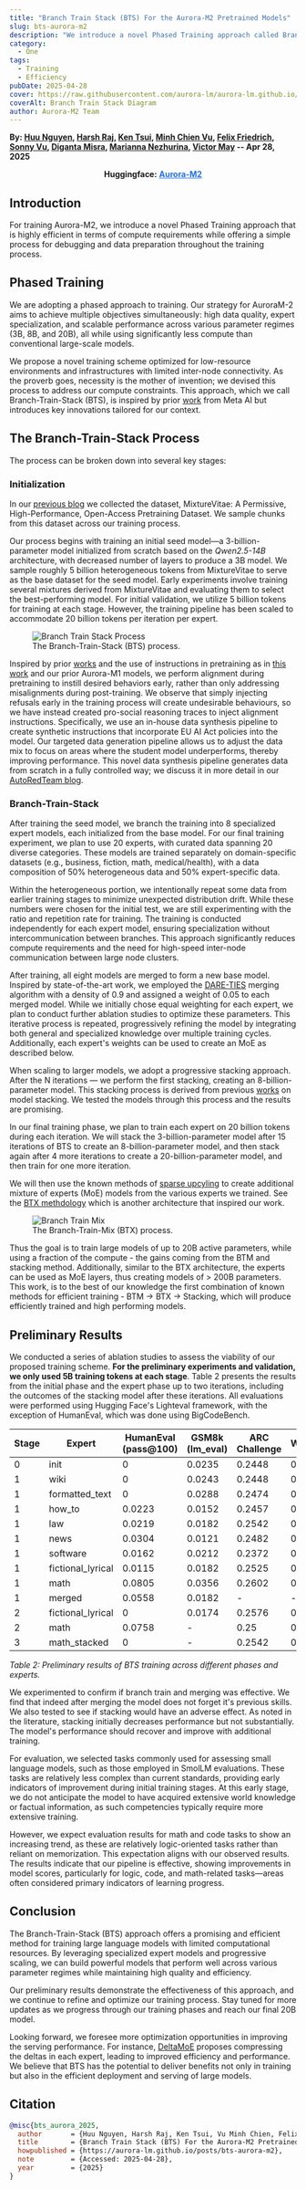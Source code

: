 ```yaml
---
title: "Branch Train Stack (BTS) For the Aurora-M2 Pretrained Models"
slug: bts-aurora-m2
description: "We introduce a novel Phased Training approach called Branch-Train-Stack that is highly efficient in terms of compute requirements while offering a simple process for debugging and data preparation."
category:
  - One
tags:
  - Training
  - Efficiency
pubDate: 2025-04-28
cover: https://raw.githubusercontent.com/aurora-lm/aurora-lm.github.io/main/assets/images/bts/bts-logo.png
coverAlt: Branch Train Stack Diagram
author: Aurora-M2 Team
---
```

**By: [Huu Nguyen](https://www.linkedin.com/in/huu-ai-machine-learning/), [Harsh Raj](hraj172.github.io), [Ken Tsui](https://www.linkedin.com/in/ken-tsui-06889b29/?originalSubdomain=uk), [Minh Chien Vu](https://scholar.google.com/citations?user=wcbZoCgAAAAJ&hl=en), [Felix Friedrich](https://www.ml.informatik.tu-darmstadt.de/people/ffriedrich/index.html), [Sonny Vu](https://scholar.google.com/citations?user=kFY-kEUAAAAJ&hl=en), [Diganta Misra](https://digantamisra98.github.io/), [Marianna Nezhurina](https://scholar.google.ru/citations?user=2KPv4VYAAAAJ&hl=en), [Victor May](https://mrcabbage972.github.io/) -- Apr 28, 2025**

<div align="center">

<strong>Huggingface:</strong> <a href="https://huggingface.co/ontocord" style="color: #1f6feb;" target="_blank"><strong>Aurora-M2</strong></a>

</div>

## Introduction

For training Aurora-M2, we introduce a novel Phased Training approach that is highly efficient in terms of compute requirements while offering a simple process for debugging and data preparation throughout the training process.

## Phased Training

We are adopting a phased approach to training. Our strategy for AuroraM-2 aims to achieve multiple objectives simultaneously: high data quality, expert specialization, and scalable performance across various parameter regimes (3B, 8B, and 20B), all while using significantly less compute than conventional large-scale models.​

We propose a novel training scheme optimized for low-resource environments and infrastructures with limited inter-node connectivity. As the proverb goes, necessity is the mother of invention; we devised this process to address our compute constraints. This approach, which we call Branch-Train-Stack (BTS), is inspired by prior [work](https://arxiv.org/abs/2208.03306) from Meta AI but introduces key innovations tailored for our context.

## The Branch-Train-Stack Process

The process can be broken down into several key stages:

### Initialization

In our [previous blog](https://aurora-lm.github.io/posts/mixturevitae) we collected the dataset, MixtureVitae: A Permissive, High-Performance, Open-Access Pretraining Dataset. We sample chunks from this dataset across our training process.

Our process begins with training an initial seed model—a 3-billion-parameter model initialized from scratch based on the *Qwen2.5-14B* architecture, with decreased number of layers to produce a 3B model. We sample roughly 5 billion heterogeneous tokens from MixtureVitae to serve as the base dataset for the seed model. Early experiments involve training several mixtures derived from MixtureVitae and evaluating them to select the best-performing model. For initial validation, we utilize 5 billion tokens for training at each stage. However, the training pipeline has been scaled to accommodate 20 billion tokens per iteration per expert.

<figure>
  <img src="https://raw.githubusercontent.com/aurora-lm/aurora-lm.github.io/main/assets/images/bts/bts-flow.png" alt="Branch Train Stack Process">
  <figcaption>The Branch-Train-Stack (BTS) process.</figcaption>
</figure>

Inspired by prior [works](https://arxiv.org/abs/2302.08582) and the use of instructions in pretraining as in [this work](https://arxiv.org/abs/2211.09085) and our prior Aurora-M1 models, we perform alignment during pretraining to instill desired behaviors early, rather than only addressing misalignments during post-training. We observe that simply injecting refusals early in the training process will create undesirable behaviours, so we have instead created pro-social reasoning traces to inject alignment instructions. Specifically, we use an in-house data synthesis pipeline to create synthetic instructions that incorporate EU AI Act policies into the model. Our targeted data generation pipeline allows us to adjust the data mix to focus on areas where the student model underperforms, thereby improving performance. This novel data synthesis pipeline generates data from scratch in a fully controlled way; we discuss it in more detail in our [AutoRedTeam blog](https://aurora-lm.github.io/posts/autoredteam/).


### Branch-Train-Stack

After training the seed model, we branch the training into 8 specialized expert models, each initialized from the base model. For our final training experiment, we plan to use 20 experts, with curated data spanning 20 diverse categories. These models are trained separately on domain-specific datasets (e.g., business, fiction, math, medical/health), with a data composition of 50% heterogeneous data and 50% expert-specific data. 

Within the heterogeneous portion, we intentionally repeat some data from earlier training stages to minimize unexpected distribution drift. While these numbers were chosen for the initial test, we are still experimenting with the ratio and repetition rate for training. The training is conducted independently for each expert model, ensuring specialization without intercommunication between branches. This approach significantly reduces compute requirements and the need for high-speed inter-node communication between large node clusters.

After training, all eight models are merged to form a new base model. Inspired by state-of-the-art work, we employed the [DARE-TIES](https://arxiv.org/abs/2306.01708) merging algorithm with a density of 0.9 and assigned a weight of 0.05 to each merged model. While we initially chose equal weighting for each expert, we plan to conduct further ablation studies to optimize these parameters. This iterative process is repeated, progressively refining the model by integrating both general and specialized knowledge over multiple training cycles. Additionally, each expert's weights can be used to create an MoE as described below.

When scaling to larger models, we adopt a progressive stacking approach. After the N iterations — we perform the first stacking, creating an 8-billion-parameter model. This stacking process is derived from previous [works](https://arxiv.org/abs/2405.15319) on model stacking. We tested the models through this process and the results are promising. 

In our final training phase, we plan to train each expert on 20 billion tokens during each iteration. We will stack the 3-billion-parameter model after 15 iterations of BTS to create an 8-billion-parameter model, and then stack again after 4 more iterations to create a 20-billion-parameter model, and then train for one more iteration.

We will then use the known methods of [sparse upcyling](https://arxiv.org/abs/2212.05055) to create additional mixture of experts (MoE) models from the various experts we trained. See the [BTX methdology](https://arxiv.org/abs/2403.07816) which is another architecture that inspired our work. 

<figure>
  <img src="https://raw.githubusercontent.com/aurora-lm/aurora-lm.github.io/main/assets/images/bts/btx.png" alt="Branch Train Mix">
  <figcaption>The Branch-Train-Mix (BTX) process.</figcaption>
</figure>

Thus the goal is to train large models of up to 20B active parameters, while using a fraction of the compute - the gains coming from the BTM and stacking method. Additionally, similar to the BTX architecture, the experts can be used as MoE layers, thus creating models of > 200B parameters. This work, is to the best of our knowledge the first combination of known methods for efficient training - BTM -> BTX -> Stacking, which will produce efficiently trained and high performing models.

## Preliminary Results

We conducted a series of ablation studies to assess the viability of our proposed training scheme. **For the preliminary experiments and validation, we only used 5B training tokens at each stage**. Table 2 presents the results from the initial phase and the expert phase up to two iterations, including the outcomes of the stacking model after these iterations. All evaluations were performed using Hugging Face's Lighteval framework, with the exception of HumanEval, which was done using BigCodeBench.

| Stage | Expert | HumanEval (pass@100) | GSM8k (lm_eval) | ARC Challenge | Winogrande | MMLU | Hellaswag |
|-------|--------|-------------------|-----------------|---------------|------------|------|-----------|
| 0 | init | 0 |  0.0235 | 0.2448 | 0.5067 | 0.2543 | 0.2966 |
| 1 | wiki | 0 | 0.0243 | 0.2448 | 0.5082 | 0.2542 | 0.2964 |
| 1 | formatted_text |  0 | 0.0288 | 0.2474 | 0.5161 | 0.2499 | 0.3123 |
| 1 | how_to | 0.0223 |  0.0152 | 0.2457 | 0.4932 | 0.2468 | 0.3342 |
| 1 | law | 0.0219 |  0.0182 | 0.2542 | 0.4988 | 0.2556 | 0.3105 |
| 1 | news | 0.0304 |  0.0121 | 0.2482 | 0.5051 | 0.2545 | 0.3156 |
| 1 | software | 0.0162 | 0.0212 | 0.2372 | 0.5177 | 0.2524 | 0.3068 |
| 1 | fictional_lyrical | 0.0115 | 0.0182 | 0.2525 | 0.5114 | 0.2478 | 0.3147 |
| 1 | math | 0.0805 | 0.0356 |  0.2602 | 0.5098 | 0.2587 | 0.3154 |
| 1 | merged | 0.0558 |  0.0182 | - | - | - | - |
| 2 | fictional_lyrical | 0 |  0.0174 | 0.2576 | 0.5177 | 0.2446 | 0.324 |
| 2 | math | 0.0758 |- |  0.25 | 0.509 | 0.2546 | 0.3143 |
| 3 | math_stacked | 0 | - | 0.2542 | 0.5059 | 0.2531 | 0.3202 |

*Table 2: Preliminary results of BTS training across different phases and experts.*

We experimented to confirm if branch train and merging was effective. We find that indeed after merging the model does not forget it's previous skills. We also tested to see if stacking would have an adverse effect. As noted in the literature, stacking initially decreases performance but not substantially. The model's performance should recover and improve with additional training. 

For evaluation, we selected tasks commonly used for assessing small language models, such as those employed in SmolLM evaluations. These tasks are relatively less complex than current standards, providing early indicators of improvement during initial training stages. At this early stage, we do not anticipate the model to have acquired extensive world knowledge or factual information, as such competencies typically require more extensive training. 

However, we expect evaluation results for math and code tasks to show an increasing trend, as these are relatively logic-oriented tasks rather than reliant on memorization. This expectation aligns with our observed results. The results indicate that our pipeline is effective, showing improvements in model scores, particularly for logic, code, and math-related tasks—areas often considered primary indicators of learning progress.

## Conclusion

The Branch-Train-Stack (BTS) approach offers a promising and efficient method for training large language models with limited computational resources. By leveraging specialized expert models and progressive scaling, we can build powerful models that perform well across various parameter regimes while maintaining high quality and efficiency.

Our preliminary results demonstrate the effectiveness of this approach, and we continue to refine and optimize our training process. Stay tuned for more updates as we progress through our training phases and reach our final 20B model.

Looking forward, we foresee more optimization opportunities in improving the serving performance. For instance, [DeltaMoE](<https://openreview.net/forum?id=FJ7Z8H6elV&referrer=%5BAuthor%20Console%5D(%2Fgroup%3Fid%3DICLR.cc%2F2025%2FWorkshop%2FSLLM%2FAuthors%23your-submissions>) proposes compressing the deltas in each expert, leading to improved efficiency and performance. We believe that BTS has the potential to deliver benefits not only in training but also in the efficient deployment and serving of large models.

## Citation
```bibtex
@misc{bts_aurora_2025,
  author       = {Huu Nguyen, Harsh Raj, Ken Tsui, Vu Minh Chien, Felix Friedrich, Diganta Misra, Victor May, Marianna Nezhurina},
  title        = {Branch Train Stack (BTS) For the Aurora-M2 Pretrained Models},
  howpublished = {https://aurora-lm.github.io/posts/bts-aurora-m2},
  note         = {Accessed: 2025-04-28},
  year         = {2025}
}
```
